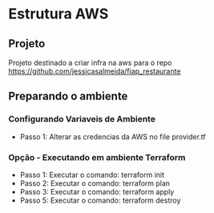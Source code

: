 # Estrutura AWS

## Projeto
Projeto destinado a criar infra na aws para o repo https://github.com/jessicasalmeida/fiap_restaurante


## Preparando o ambiente

### Configurando Variaveis de Ambiente
- Passo 1: Alterar as credencias da AWS no file provider.tf

### Opção - Executando em ambiente Terraform
- Passo 1: Executar o comando: terraform init
- Passo 2: Executar o comando: terraform plan
- Passo 3: Executar o comando: terraform apply
- Passo 5: Executar o comando: terraform destroy

